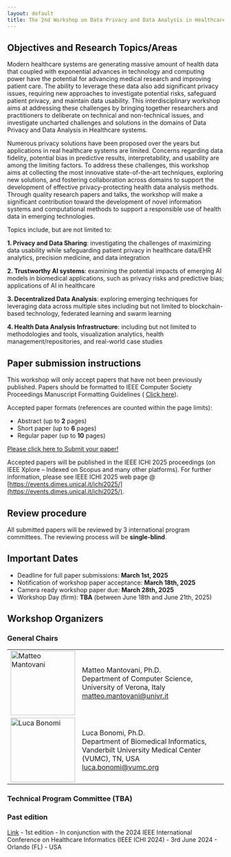 ```yaml
---
layout: default
title: The 2nd Workshop on Data Privacy and Data Analysis in Healthcare Systems (DPDAHS)
---
```



## Objectives and Research Topics/Areas

<div class="jt">

Modern healthcare systems are generating massive amount of health data that coupled with exponential advances in technology and computing power have the potential for advancing medical research and improving patient care.  The ability to leverage these data also add significant privacy issues, requiring new approaches to investigate potential risks, safeguard patient privacy, and maintain data usability. This interdisciplinary workshop aims at addressing these challenges by bringing together researchers and practitioners to deliberate on technical and non-technical issues, and investigate uncharted challenges and solutions in the domains of Data Privacy and Data Analysis in Healthcare systems.

Numerous privacy solutions have been proposed over the years but applications in real healthcare systems are limited.  Concerns regarding data fidelity, potential bias in predictive results, interpretability, and usability are among the limiting factors. To address these challenges, this workshop aims at collecting the most innovative state-of-the-art techniques, exploring new solutions, and fostering collaboration across domains to support the development of effective privacy-protecting health data analysis methods.  Through quality research papers and talks, the workshop will make a significant contribution toward the  development of novel information systems and computational methods to support a responsible use of health data in emerging technologies.

</div>

Topics include, but are not limited to:

**1. Privacy and Data Sharing**: investigating the challenges of maximizing data usability while safeguarding patient privacy in healthcare data/EHR analytics, precision medicine, and data integration

**2. Trustworthy AI systems**: examining the potential impacts of emerging AI models in biomedical applications, such as privacy risks and predictive bias; applications of AI in healthcare

**3. Decentralized Data Analysis**: exploring emerging techniques for leveraging data across multiple sites including but not limited to blockchain-based technology, federated learning and swarm learning

**4. Health Data Analysis Infrastructure**: including but not limited to methodologies and tools, visualization analytics, health management/repositories, and real-world  case studies



## Paper submission instructions

This workshop will only accept papers that have not been previously published.
Papers should be formatted to IEEE Computer Society Proceedings Manuscript Formatting Guidelines ( [Click here](https://www.ieee.org/conferences/publishing/templates.html)).

Accepted paper formats (references are counted within the page limits):

* Abstract (up to **2** pages)
* Short paper (up to **6** pages)
* Regular paper (up to **10** pages)

[Please click here to Submit your paper!](https://easychair.org/conferences/?conf=ieeeichi2025)

Accepted papers will be published in the IEEE ICHI 2025 proceedings (on IEEE Xplore – Indexed on Scopus and many other platforms). For further information, please see IEEE ICHI 2025 web page @ [https://events.dimes.unical.it/ichi2025/](https://events.dimes.unical.it/ichi2025/).

## Review procedure

All submitted papers will be reviewed by 3 international program committees.
The reviewing process will be **single-blind**.

## Important Dates

* Deadline for full paper submissions: **March 1st, 2025**
* Notification of workshop paper acceptance: **March 18th, 2025**
* Camera ready workshop paper due: **March 28th, 2025**
* Workshop Day (firm): **TBA** (between June 18th and June 21th, 2025)

## Workshop Organizers

### General Chairs

<table class="tg">
<tbody>
  <tr>
    <td class="tg-0lax"><img src="https://www.di.univr.it/documenti//Persona/foto/foto765713.jpg" alt="Matteo Mantovani" width="150"></td>
    <td class="pad tg-0lax tg-cly1">Matteo Mantovani, Ph.D.<br>Department of Computer Science, University of Verona, Italy<br><a href="mailto:matteo.mantovani@univr.it">matteo.mantovani@univr.it</a> <br>  </td>
  </tr>
  <tr>
    <td class="tg-0lax toppp"><img src="https://www.vumc.org/dbmi/sites/default/files/people/headshots-LB-small.jpg" alt="Luca Bonomi" width="150"></td>
    <td class="pad tg-0lax tg-cly1">Luca Bonomi, Ph.D.<br>
Department of Biomedical Informatics, Vanderbilt University Medical Center (VUMC), TN, USA<br>
<a href="mailto:luca.bonomi@vumc.org">luca.bonomi@vumc.org</a></td>
  </tr>
</tbody>
</table>
  
### Technical Program Committee (TBA)


### Past edition

[Link](2024.html) - 1st edition - In conjunction with the 2024 IEEE International Conference on Healthcare Informatics (IEEE ICHI 2024) - 3rd June 2024 - Orlando (FL) - USA